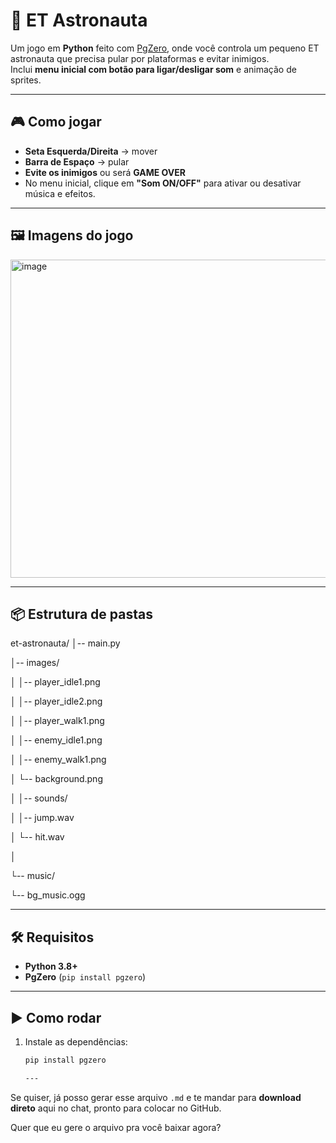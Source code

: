 # 🚀 ET Astronauta

Um jogo em **Python** feito com [PgZero](https://pygame-zero.readthedocs.io/en/stable/), onde você controla um pequeno ET astronauta que precisa pular por plataformas e evitar inimigos.  
Inclui **menu inicial com botão para ligar/desligar som** e animação de sprites.

---

## 🎮 Como jogar

- **Seta Esquerda/Direita** → mover
- **Barra de Espaço** → pular
- **Evite os inimigos** ou será **GAME OVER**  
- No menu inicial, clique em **"Som ON/OFF"** para ativar ou desativar música e efeitos.

---

## 🖼️ Imagens do jogo

<img width="1017" height="509" alt="image" src="https://github.com/user-attachments/assets/3cb2b8c9-7f70-456b-8e2c-745df57f52ee" />

  
---

## 📦 Estrutura de pastas

et-astronauta/
│-- main.py

│-- images/

│ │-- player_idle1.png

│ │-- player_idle2.png

│ │-- player_walk1.png

│ │-- enemy_idle1.png

│ │-- enemy_walk1.png

│ └-- background.png

│
│-- sounds/

│ │-- jump.wav

│ └-- hit.wav

│

└-- music/

└-- bg_music.ogg

---

## 🛠️ Requisitos

- **Python 3.8+**
- **PgZero** (`pip install pgzero`)

---

## ▶️ Como rodar

1. Instale as dependências:
   ```bash
   pip install pgzero

   ---

Se quiser, já posso gerar esse arquivo `.md` e te mandar para **download direto** aqui no chat, pronto para colocar no GitHub.  

Quer que eu gere o arquivo pra você baixar agora?

